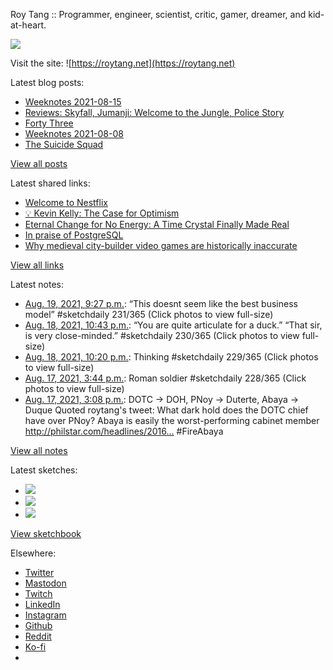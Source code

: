 Roy Tang :: Programmer, engineer, scientist, critic, gamer, dreamer, and kid-at-heart.

![](https://roytang.net/static/img/profile.jpg)

Visit the site: ![https://roytang.net](https://roytang.net)

Latest blog posts:

- [Weeknotes 2021-08-15](https://roytang.net/2021/08/weeknotes-2021-08-15/)
- [Reviews: Skyfall, Jumanji: Welcome to the Jungle, Police Story](https://roytang.net/2021/08/skyfall-jumanji-police-story/)
- [Forty Three](https://roytang.net/2021/08/forty-three/)
- [Weeknotes 2021-08-08](https://roytang.net/2021/08/weeknotes-2021-08-08/)
- [The Suicide Squad](https://roytang.net/2021/08/the-suicide-squad/)

[View all posts](https://roytang.net/blog)

Latest shared links:

- [Welcome to Nestflix](https://roytang.net/2021/08/welcome-to-nestflix/)
- [💡 Kevin Kelly: The Case for Optimism](https://roytang.net/2021/08/kevin-kelly-the-case-for-optimism/)
- [Eternal Change for No Energy: A Time Crystal Finally Made Real](https://roytang.net/2021/08/eternal-change-for-no-energy-a-time-crystal-finally-made-real/)
- [In praise of PostgreSQL](https://roytang.net/2021/08/in-praise-of-postgresql/)
- [Why medieval city-builder video games are historically inaccurate](https://roytang.net/2021/08/why-medieval-city-builder-video-games-are-historically-inaccurate/)

[View all links](https://roytang.net/links)

Latest notes:

- [Aug. 19, 2021, 9:27 p.m.](https://roytang.net/2021/08/1428347956315320320/): “This doesnt seem like the best business model” #sketchdaily 231/365 (Click photos to view full-size)
- [Aug. 18, 2021, 10:43 p.m.](https://roytang.net/2021/08/1428004523549728770/): “You are quite articulate for a duck.” “That sir, is very close-minded.” #sketchdaily 230/365 (Click photos to view full-size)
- [Aug. 18, 2021, 10:20 p.m.](https://roytang.net/2021/08/1427998834391543817/): Thinking #sketchdaily 229/365 (Click photos to view full-size)
- [Aug. 17, 2021, 3:44 p.m.](https://roytang.net/2021/08/1427536918812585987/): Roman soldier #sketchdaily 228/365 (Click photos to view full-size)
- [Aug. 17, 2021, 3:08 p.m.](https://roytang.net/2021/08/1427527694883770368/): DOTC -&gt; DOH, PNoy -&gt; Duterte, Abaya -&gt; Duque Quoted roytang&#x27;s tweet: What dark hold does the DOTC chief have over PNoy? Abaya is easily the worst-performing cabinet member http://philstar.com/headlines/2016… #FireAbaya

[View all notes](https://roytang.net/notes)

Latest sketches:


- ![](https://roytang.net/media/cache/00/4e/004eda6fefaf21553e9ad70ff195ea71.jpg)
- ![](https://roytang.net/media/cache/9c/9f/9c9f79d4413fc0f95129e44f7c846691.jpg)
- ![](https://roytang.net/media/cache/9f/b9/9fb931b90b6e8d17a53ca483689321d9.jpg)

[View sketchbook](https://roytang.net/albums/sketchbook)


Elsewhere:

- [Twitter](https://twitter.com/roytang)
- [Mastodon](https://mastodon.technology/@roytang)
- [Twitch](https://twitch.tv/twitchyroy)
- [LinkedIn](https://www.linkedin.com/in/roytang)
- [Instagram](https://instagram.com/roytang0400)
- [Github](https://github.com/roytang)
- [Reddit](https://reddit.com/u/hungryroy)
- [Ko-fi](https://ko-fi.com/roytang)
- [](mailto:hello@roytang.net)